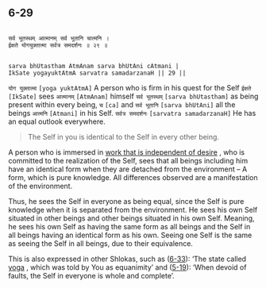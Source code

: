 ## 6-29


```shloka-sa

सर्व भूतस्थम् आत्मानम् सर्व भूतानि चात्मनि ।
ईक्षते योगयुक्तात्मा सर्वत्र समदर्शनः ॥ २९ ॥

```
```shloka-sa-hk

sarva bhUtastham AtmAnam sarva bhUtAni cAtmani |
IkSate yogayuktAtmA sarvatra samadarzanaH || 29 ||

```
`योग युक्तात्मा` `[yoga yuktAtmA]` A person who is firm in his quest for the Self `ईक्षते` `[IkSate]` sees `आत्मानम्` `[AtmAnam]` himself `सर्व भूतस्थम्` `[sarva bhUtastham]` as being present within every being, `च` `[ca]` and `सर्व भूतानि` `[sarva bhUtAni]` all the beings `आत्मनि` `[Atmani]` in his Self. `सर्वत्र समदर्शनः` `[sarvatra samadarzanaH]` He has an equal outlook everywhere.


<a name='applnote_108'></a>
> The Self in you is identical to the Self in every other being.



A person who is immersed in 
[work that is independent of desire](Back-to-Basics.md#karmayOga_a_defn)
, who is committed to the realization of the Self, sees that all beings including him have an identical form when they are detached from the environment – A form, which is pure knowledge. All differences observed are a manifestation of the environment. 

Thus, he sees the Self in everyone as being equal, since the Self is pure knowledge when it is separated from the environment. He sees his own Self situated in other beings and other beings situated in his own Self. Meaning, he sees his own Self as having the same form as all beings and the Self in all beings having an identical form as his own. Seeing one Self is the same as seeing the Self in all beings, due to their equivalence.

This is also expressed in other Shlokas, such as ([6-33](6-33_to_6-34.md)): ‘The state called 
[yoga](6-20_to_6-23.md#yoga_state_of_being)
, which was told by You as equanimity’ and ([5-19](5-19.md)): ‘When devoid of faults, the Self in everyone is whole and complete’.


